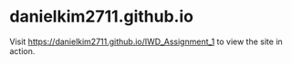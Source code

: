 # danielkim2711.github.io

Visit https://danielkim2711.github.io/IWD_Assignment_1 to view the site in action.

